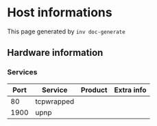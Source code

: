 # Host informations

This page generated by `inv doc-generate`

## Hardware information

[comment]: (>>HOSTINFOS)


### Services

| Port | Service | Product | Extra info |
| ------ | ------ |------ |------ |
|80|tcpwrapped|||
|1900|upnp|||


    

[comment]: (<<HOSTINFOS)
